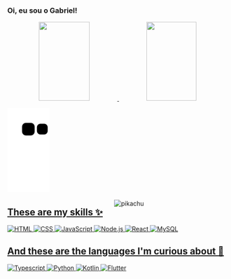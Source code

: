 ### Oi, eu sou o Gabriel!

<div align="center">
  <a href="https://github.com/Lgabz">
  <img height="180em" width="48%" src="https://github-readme-stats.vercel.app/api?username=Lgabz&show_icons=true&theme=dark&include_all_commits=true&count_private=true&hide_border=true"/>
  <img height="180em" width="47.5%" src="https://github-readme-stats.vercel.app/api/top-langs/?username=Lgabz&layout=compact&langs_count=7&hide_border=true&theme=dark"/>
</div>
  
![snake gif](https://github.com/Lgabz/Lgabz/blob/output/github-contribution-grid-snake.svg)
  
<img alt="pikachu" align="right" width="260px" src="https://i.pinimg.com/originals/fe/61/dc/fe61dc2b7ef08a538b906eced7fa5cb5.gif" />
  
<div> 
  
   ## These are my skills ✨
  
<div style="display: inline_block" width="47%">
  
  <img alt="HTML" src="https://img.shields.io/badge/HTML5-E34F26?style=for-the-badge&logo=html5&logoColor=white" />
  <img alt="CSS" src="https://img.shields.io/badge/CSS3-1572B6?style=for-the-badge&logo=css3&logoColor=white" />
  <img alt="JavaScript" src="https://img.shields.io/badge/JavaScript-F7DF1E?style=for-the-badge&logo=javascript&logoColor=black" />
  <img alt="Node.js" src="https://img.shields.io/badge/Node.js-43853D?style=for-the-badge&logo=node.js&logoColor=white" />
  <img alt="React" src="https://img.shields.io/badge/React-20232A?style=for-the-badge&logo=react&logoColor=61DAFB" /> 
  <img alt="MySQL" src="https://img.shields.io/badge/MySQL-00000F?style=for-the-badge&logo=mysql&logoColor=white" />
</div>
  
  ## And these are the languages I'm curious about 👀
  
<div style="display: inline_block" width="47%">
  
  <img alt="Typescript" src="https://img.shields.io/badge/TypeScript-007ACC?style=for-the-badge&logo=typescript&logoColor=white" />
  <img alt="Python" src="https://img.shields.io/badge/Python-3776AB?style=for-the-badge&logo=python&logoColor=white" />
  <img alt="Kotlin" src="https://img.shields.io/badge/Kotlin-0095D5?&style=for-the-badge&logo=kotlin&logoColor=white" />
  <img alt="Flutter" src="https://img.shields.io/badge/Flutter-02569B?style=for-the-badge&logo=flutter&logoColor=white" />
</div>
  </div>
